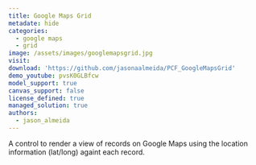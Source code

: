 ```yaml
---
title: Google Maps Grid
metadate: hide
categories:
  - google maps
  - grid
image: /assets/images/googlemapsgrid.jpg
visit:
download: 'https://github.com/jasonaalmeida/PCF_GoogleMapsGrid'
demo_youtube: pvsK0GLBfcw
model_support: true
canvas_support: false
license_defined: true
managed_solution: true
authors:
  - jason_almeida
---
```


A control to render a view of records on Google Maps using the location information (lat/long) againt each record.
